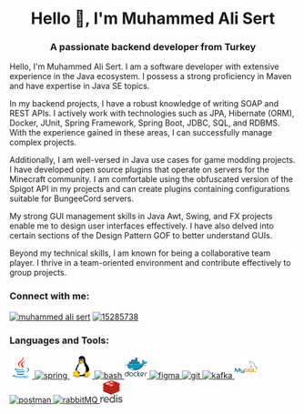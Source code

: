 
<h1 align="center">Hello 👋, I'm Muhammed Ali Sert</h1>
<h3 align="center">A passionate backend developer from Turkey</h3>
<p>
  Hello, I'm Muhammed Ali Sert. I am a software developer with extensive experience in the Java ecosystem. I possess a strong proficiency in Maven and have expertise in Java SE topics.

In my backend projects, I have a robust knowledge of writing SOAP and REST APIs. I actively work with technologies such as JPA, Hibernate (ORM), Docker, JUnit, Spring Framework, Spring Boot, JDBC, SQL, and RDBMS. With the experience gained in these areas, I can successfully manage complex projects.

Additionally, I am well-versed in Java use cases for game modding projects. I have developed open source plugins that operate on servers for the Minecraft community. I am comfortable using the obfuscated version of the Spigot API in my projects and can create plugins containing configurations suitable for BungeeCord servers.

My strong GUI management skills in Java Awt, Swing, and FX projects enable me to design user interfaces effectively. I have also delved into certain sections of the Design Pattern GOF to better understand GUIs.

Beyond my technical skills, I am known for being a collaborative team player. I thrive in a team-oriented environment and contribute effectively to group projects.
</p>
<h3 align="left">Connect with me:</h3>
<p align="left">
<a href="https://linkedin.com/in/muhammed-ali-sert-55104120b" target="blank"><img align="center" src="https://raw.githubusercontent.com/rahuldkjain/github-profile-readme-generator/master/src/images/icons/Social/linked-in-alt.svg" alt="muhammed ali sert" height="30" width="40" /></a>
<a href="https://stackoverflow.com/users/15285738" target="blank"><img align="center" src="https://raw.githubusercontent.com/rahuldkjain/github-profile-readme-generator/master/src/images/icons/Social/stack-overflow.svg" alt="15285738" height="30" width="40" /></a>
</p>

<h3 align="left">Languages and Tools:</h3>
<p align="left"> 
<a href="https://www.java.com" target="_blank" rel="noreferrer"> 
  <img src="https://raw.githubusercontent.com/devicons/devicon/master/icons/java/java-original.svg" alt="java" width="40" height="40"/> 
</a> 
<a href="https://spring.io/" target="_blank" rel="noreferrer"> 
    <img src="https://www.vectorlogo.zone/logos/springio/springio-icon.svg" alt="spring" width="40" height="40"/> 
</a> 
<a href="https://www.linux.org/" target="_blank" rel="noreferrer"> 
  <img src="https://raw.githubusercontent.com/devicons/devicon/master/icons/linux/linux-original.svg" alt="linux" width="40" height="40"/> 
</a> 
<a href="https://www.gnu.org/software/bash/" target="_blank" rel="noreferrer"> 
  <img src="https://www.vectorlogo.zone/logos/gnu_bash/gnu_bash-icon.svg" alt="bash" width="40" height="40"/> 
</a> 
<a href="https://www.docker.com/" target="_blank" rel="noreferrer"> 
  <img src="https://raw.githubusercontent.com/devicons/devicon/master/icons/docker/docker-original-wordmark.svg" alt="docker" width="40" height="40"/> 
</a> 
<a href="https://www.figma.com/" target="_blank" rel="noreferrer"> 
  <img src="https://www.vectorlogo.zone/logos/figma/figma-icon.svg" alt="figma" width="40" height="40"/> 
</a> 
<a href="https://git-scm.com/" target="_blank" rel="noreferrer"> 
  <img src="https://www.vectorlogo.zone/logos/git-scm/git-scm-icon.svg" alt="git" width="40" height="40"/> 
</a> 
<a href="https://kafka.apache.org/" target="_blank" rel="noreferrer"> 
  <img src="https://www.vectorlogo.zone/logos/apache_kafka/apache_kafka-icon.svg" alt="kafka" width="40" height="40"/> 
</a> 
<a href="https://www.mysql.com/" target="_blank" rel="noreferrer"> 
  <img src="https://raw.githubusercontent.com/devicons/devicon/master/icons/mysql/mysql-original-wordmark.svg" alt="mysql" width="40" height="40"/> 
</a> 
<a href="https://postman.com" target="_blank" rel="noreferrer"> 
  <img src="https://www.vectorlogo.zone/logos/getpostman/getpostman-icon.svg" alt="postman" width="40" height="40"/> 
</a> 
<a href="https://www.rabbitmq.com" target="_blank" rel="noreferrer"> 
  <img src="https://www.vectorlogo.zone/logos/rabbitmq/rabbitmq-icon.svg" alt="rabbitMQ" width="40" height="40"/> 
</a> 
<a href="https://redis.io" target="_blank" rel="noreferrer"> 
  <img src="https://raw.githubusercontent.com/devicons/devicon/master/icons/redis/redis-original-wordmark.svg" alt="redis" width="40" height="40"/> 
</a> 
</p>
